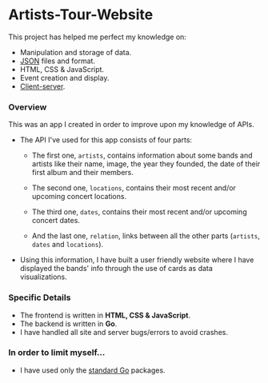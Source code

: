 # Artists-Tour-Website

This project has helped me perfect my knowledge on:

- Manipulation and storage of data.
- [JSON](https://www.json.org/json-en.html) files and format.
- HTML, CSS & JavaScript.
- Event creation and display.
- [Client-server](https://developer.mozilla.org/en-US/docs/Learn/Server-side/First_steps/Client-Server_overview).

### Overview

This was an app I created in order to improve upon my knowledge of APIs.

- The API I've used for this app consists of four parts:

  - The first one, `artists`, contains information about some bands and artists like their name, image, the year they founded, the date of their first album and their members.

  - The second one, `locations`, contains their most recent and/or upcoming concert locations.

  - The third one, `dates`, contains their most recent and/or upcoming concert dates.

  - And the last one, `relation`, links between all the other parts (`artists`, `dates` and `locations`).

- Using this information, I have built a user friendly website where I have displayed the bands' info through the use of cards as data visualizations.

### Specific Details

- The frontend is written in **HTML, CSS & JavaScript**.
- The backend is written in **Go**.
- I have handled all site and server bugs/errors to avoid crashes.

### In order to limit myself...

- I have used only the [standard Go](https://golang.org/pkg/) packages.

